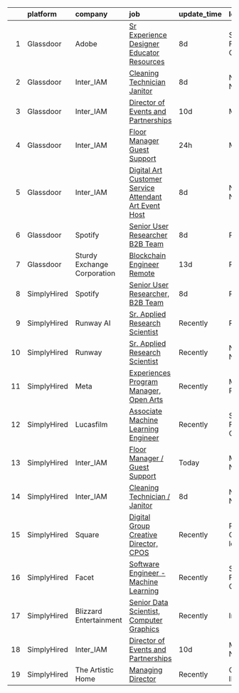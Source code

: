 

|    | platform    | company                     | job                                                                                                                                                                                                                                                                                                                           | update_time   | location                  |
|---:|:------------|:----------------------------|:------------------------------------------------------------------------------------------------------------------------------------------------------------------------------------------------------------------------------------------------------------------------------------------------------------------------------|:--------------|:--------------------------|
|  1 | Glassdoor   | Adobe                       | [Sr Experience Designer  Educator Resources](https://www.glassdoor.com/partner/jobListing.htm?pos=107&ao=1136043&s=58&guid=00000183925b82909e31cde92120fb87&src=GD_JOB_AD&t=SR&vt=w&cs=1_8596af56&cb=1664607814455&jobListingId=1008155725844&jrtk=3-0-1ge95n0ltkugm801-1ge95n0mdg2p6800-02b01fd7e9d801e6-)                   | 8d            | San Francisco, CA         |
|  2 | Glassdoor   | Inter_IAM                   | [Cleaning Technician   Janitor](https://www.glassdoor.com/partner/jobListing.htm?pos=101&ao=1136043&s=58&guid=00000183925b82909e31cde92120fb87&src=GD_JOB_AD&t=SR&vt=w&ea=1&cs=1_1355a363&cb=1664607814455&jobListingId=1008156950790&jrtk=3-0-1ge95n0ltkugm801-1ge95n0mdg2p6800-56ff69230273e933-)                           | 8d            | New York, NY              |
|  3 | Glassdoor   | Inter_IAM                   | [Director of Events and Partnerships](https://www.glassdoor.com/partner/jobListing.htm?pos=103&ao=1136043&s=58&guid=00000183925b82909e31cde92120fb87&src=GD_JOB_AD&t=SR&vt=w&ea=1&cs=1_9ce0af89&cb=1664607814455&jobListingId=1008150519063&jrtk=3-0-1ge95n0ltkugm801-1ge95n0mdg2p6800-705fcb3a3a47fd0a-)                     | 10d           | Manhattan                 |
|  4 | Glassdoor   | Inter_IAM                   | [Floor Manager   Guest Support](https://www.glassdoor.com/partner/jobListing.htm?pos=105&ao=1136043&s=58&guid=00000183925b82909e31cde92120fb87&src=GD_JOB_AD&t=SR&vt=w&ea=1&cs=1_610302bf&cb=1664607814455&jobListingId=1008173048006&jrtk=3-0-1ge95n0ltkugm801-1ge95n0mdg2p6800-6baa922eff9a97fd-)                           | 24h           | Manhattan                 |
|  5 | Glassdoor   | Inter_IAM                   | [Digital Art Customer Service Attendant   Art Event Host](https://www.glassdoor.com/partner/jobListing.htm?pos=106&ao=1136043&s=58&guid=00000183925b82909e31cde92120fb87&src=GD_JOB_AD&t=SR&vt=w&ea=1&cs=1_63aea8ef&cb=1664607814455&jobListingId=1008155713058&jrtk=3-0-1ge95n0ltkugm801-1ge95n0mdg2p6800-d2065aeaa8e424f8-) | 8d            | New York, NY              |
|  6 | Glassdoor   | Spotify                     | [Senior User Researcher  B2B Team](https://www.glassdoor.com/partner/jobListing.htm?pos=104&ao=1136043&s=58&guid=00000183925b82909e31cde92120fb87&src=GD_JOB_AD&t=SR&vt=w&cs=1_e164db5c&cb=1664607814455&jobListingId=1008156696008&jrtk=3-0-1ge95n0ltkugm801-1ge95n0mdg2p6800-e4fc1c9976fb5d46-)                             | 8d            | Remote                    |
|  7 | Glassdoor   | Sturdy Exchange Corporation | [Blockchain Engineer  Remote ](https://www.glassdoor.com/partner/jobListing.htm?pos=102&ao=1136043&s=58&guid=00000183925b82909e31cde92120fb87&src=GD_JOB_AD&t=SR&vt=w&ea=1&cs=1_2cc466fd&cb=1664607814455&jobListingId=1008146555398&jrtk=3-0-1ge95n0ltkugm801-1ge95n0mdg2p6800-fef74d675c3b63f7-)                            | 13d           | Remote                    |
|  8 | SimplyHired | Spotify                     | [Senior User Researcher, B2B Team](https://www.simplyhired.com/job/-NU0kTZXtQdttxmJx6gIBTEXHzZymydZOX5IHkHj1VHBZZjBgYlpVw?q=generative+artist)                                                                                                                                                                                | 8d            | Remote                    |
|  9 | SimplyHired | Runway AI                   | [Sr. Applied Research Scientist](https://www.simplyhired.com/job/QJIyeSnAdk_J2V7YtHgWH-0r3thnGAttzhBLFB-1tdlN3QoX4cNWeg?q=generative+artist)                                                                                                                                                                                  | Recently      | Remote                    |
| 10 | SimplyHired | Runway                      | [Sr. Applied Research Scientist](https://www.simplyhired.com/job/9tTkkFY-eqZyrdSvCvKWNVfqWkVH8Svjc_29lorXXalIjfC-nAq1EA?q=generative+artist)                                                                                                                                                                                  | Recently      | New York, NY              |
| 11 | SimplyHired | Meta                        | [Experiences Program Manager, Open Arts](https://www.simplyhired.com/job/39LFdVDZkOVzjzuKxDh39-uXR6pKfcGOkABaQ3gkkuENYK4d0Gs1Og?q=generative+artist)                                                                                                                                                                          | Recently      | Menlo Park, CA            |
| 12 | SimplyHired | Lucasfilm                   | [Associate Machine Learning Engineer](https://www.simplyhired.com/job/NHCbzWRQ1XQtyychoSUQiroJNEZKRqDcszy7P2TGP2ughvn0n-RGgA?q=generative+artist)                                                                                                                                                                             | Recently      | San Francisco, CA         |
| 13 | SimplyHired | Inter_IAM                   | [Floor Manager / Guest Support](https://www.simplyhired.com/job/Tb_-spHgOH8FIxTQPaTDGOY6PU95g7TLAjcAJckM3pYTcUPaDjqraw?q=generative+artist)                                                                                                                                                                                   | Today         | Manhattan, NY             |
| 14 | SimplyHired | Inter_IAM                   | [Cleaning Technician / Janitor](https://www.simplyhired.com/job/m06s6DIZYTNEGfXJzMzKoRH-8NfjZt1U0o3Bc2-cc1XK67b_-jS-Ew?q=generative+artist)                                                                                                                                                                                   | 8d            | New York, NY              |
| 15 | SimplyHired | Square                      | [Digital Group Creative Director, CPOS](https://www.simplyhired.com/job/UC50gl2XXZaJ7Z9JD_DIcLw_Pu35gfF2lG5kVzZgnYhfbSRIrvTrdw?q=generative+artist)                                                                                                                                                                           | Recently      | Portland, OR +2 locations |
| 16 | SimplyHired | Facet                       | [Software Engineer - Machine Learning](https://www.simplyhired.com/job/rRl7LpYqGiIowLAwzbrNzMgXtXTFbKgtp-z9fo66PKEqX4Q6nYlO_w?q=generative+artist)                                                                                                                                                                            | Recently      | San Francisco, CA         |
| 17 | SimplyHired | Blizzard Entertainment      | [Senior Data Scientist, Computer Graphics](https://www.simplyhired.com/job/FiskW-Gz-FCAVeSnphMRdyWJsI2KrVP0qig6JTACI2hq1lHJkEOfoA?q=generative+artist)                                                                                                                                                                        | Recently      | Irvine, CA                |
| 18 | SimplyHired | Inter_IAM                   | [Director of Events and Partnerships](https://www.simplyhired.com/job/FO9JvjVLWWpQKFgnyabxzX5mhEnm79cM7X0hTW_AloPis8DZzIi5aA?q=generative+artist)                                                                                                                                                                             | 10d           | Manhattan, NY             |
| 19 | SimplyHired | The Artistic Home           | [Managing Director](https://www.simplyhired.com/job/lFgMfLkE95KljYvgEZmnj-yCQjpbK0oB8pzwy4LYCxXHpTecmLhv5A?q=generative+artist)                                                                                                                                                                                               | Recently      | Chicago, IL               |